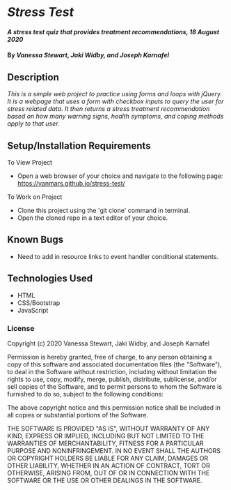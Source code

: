 # _Stress Test_

#### _A stress test quiz that provides treatment recommendations, 18 August 2020_

#### By _**Vanessa Stewart, Jaki Widby, and Joseph Karnafel**_

## Description

_This is a simple web project to practice using forms and loops with jQuery. It is a webpage that uses a form with checkbox inputs to query the user for stress related data. It then returns a stress treatment recommendation based on how many warning signs, health symptoms, and coping methods apply to that user._

## Setup/Installation Requirements
To View Project
* Open a web browser of your choice and navigate to the following page: https://vanmars.github.io/stress-test/

To Work on Project
* Clone this project using the 'git clone' command in terminal.
* Open the cloned repo in a text editor of your choice.

## Known Bugs

* Need to add in resource links to event handler conditional statements.


## Technologies Used

* HTML
* CSS/Bootstrap
* JavaScript

### License

Copyright (c) 2020 Vanessa Stewart, Jaki Widby, and Joseph Karnafel

Permission is hereby granted, free of charge, to any person obtaining a copy of this software and associated documentation files (the "Software"), to deal in the Software without restriction, including without limitation the rights to use, copy, modify, merge, publish, distribute, sublicense, and/or sell copies of the Software, and to permit persons to whom the Software is furnished to do so, subject to the following conditions:

The above copyright notice and this permission notice shall be included in all copies or substantial portions of the Software.

THE SOFTWARE IS PROVIDED "AS IS", WITHOUT WARRANTY OF ANY KIND, EXPRESS OR IMPLIED, INCLUDING BUT NOT LIMITED TO THE WARRANTIES OF MERCHANTABILITY, FITNESS FOR A PARTICULAR PURPOSE AND NONINFRINGEMENT. IN NO EVENT SHALL THE AUTHORS OR COPYRIGHT HOLDERS BE LIABLE FOR ANY CLAIM, DAMAGES OR OTHER LIABILITY, WHETHER IN AN ACTION OF CONTRACT, TORT OR OTHERWISE, ARISING FROM, OUT OF OR IN CONNECTION WITH THE SOFTWARE OR THE USE OR OTHER DEALINGS IN THE SOFTWARE.